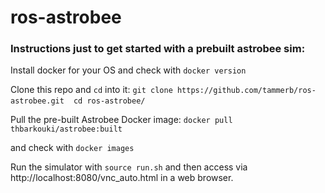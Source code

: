 # ros-astrobee

### Instructions just to get started with a prebuilt astrobee sim:

Install docker for your OS and check with `docker version`

Clone this repo and `cd` into it:
`git clone https://github.com/tammerb/ros-astrobee.git`
` `
`cd ros-astrobee/`

Pull the pre-built Astrobee Docker image:
`docker pull thbarkouki/astrobee:built`

and check with `docker images`

Run the simulator with `source run.sh` and then access via http://localhost:8080/vnc_auto.html in a web browser.
